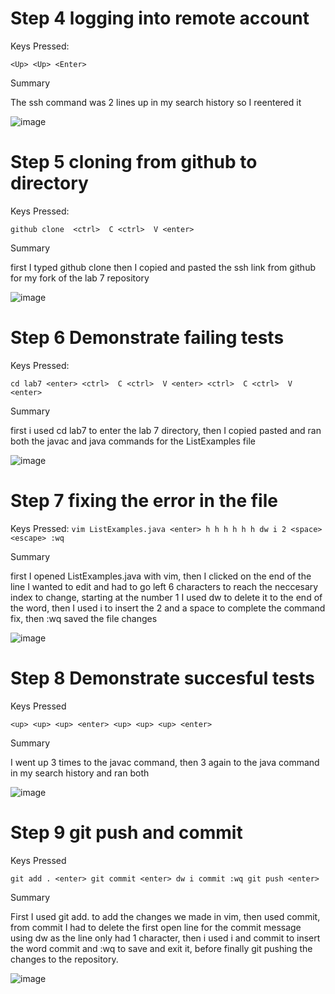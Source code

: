 # Step 4 logging into remote account

Keys Pressed:

`<Up> <Up> <Enter>`

Summary

The ssh command was 2 lines up in my search history so I reentered it

![image](https://github.com/kjberchin/cse15l-lab-reports/assets/130321865/1299be7b-4500-404c-bba5-2bc4f9add20e)

# Step 5 cloning from github to directory

Keys Pressed:

`github clone  <ctrl>  C <ctrl>  V <enter>`

Summary

first I typed github clone then I copied and pasted the ssh link from github for my fork of the lab 7 repository

![image](https://github.com/kjberchin/cse15l-lab-reports/assets/130321865/06baa42d-a394-4f26-bcf9-ecfd505bf862)

# Step 6 Demonstrate failing tests

Keys Pressed:

`cd lab7 <enter> <ctrl>  C <ctrl>  V <enter> <ctrl>  C <ctrl>  V <enter>`

Summary

first i used cd lab7 to enter the lab 7 directory, then I copied pasted and ran both the javac and java commands for the ListExamples file

![image](https://github.com/kjberchin/cse15l-lab-reports/assets/130321865/d8c8b1ba-7f1c-4067-8af3-466e13a1377e)

# Step 7 fixing the error in the file

Keys Pressed:
`vim ListExamples.java <enter> h h h h h h dw i 2 <space> <escape> :wq`

Summary

first I opened ListExamples.java with vim, then I clicked on the end of the line I wanted to edit and had to go left 6 characters to reach the neccesary index to change, starting at the number 1 I used dw to delete it to the end of the word, then I used i to insert the 2 and a space to complete the command fix, then :wq saved the file changes

![image](https://github.com/kjberchin/cse15l-lab-reports/assets/130321865/cde1e6da-7511-44b4-aeb9-ec40c6315053)

# Step 8 Demonstrate succesful tests

Keys Pressed

`<up> <up> <up> <enter> <up> <up> <up> <enter>`

Summary

I went up 3 times to the javac command, then 3 again to the java command in my search history and ran both

![image](https://github.com/kjberchin/cse15l-lab-reports/assets/130321865/1ad343ab-4398-40a5-b8fd-6e9b3f348c44)

# Step 9 git push and commit

Keys Pressed

`git add . <enter> git commit <enter> dw i commit :wq git push <enter>`

Summary

First I used git add. to add the changes we made in vim, then used commit, from commit I had to delete the first open line for the commit message using dw as the line only had 1 character, then i used i and commit to insert the word commit and :wq to save and exit it, before finally git pushing the changes to the repository.

![image](https://github.com/kjberchin/cse15l-lab-reports/assets/130321865/fac54863-1992-40dc-8a4c-77728507223b)


